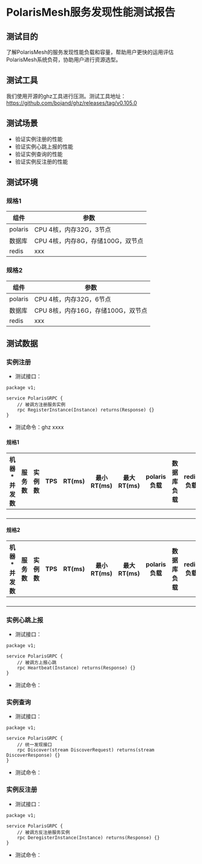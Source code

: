 # PolarisMesh服务发现性能测试报告

## 测试目的

了解PolarisMesh的服务发现性能负载和容量，帮助用户更快的运用评估PolarisMesh系统负荷，协助用户进行资源选型。

## 测试工具

我们使用开源的ghz工具进行压测。测试工具地址：https://github.com/bojand/ghz/releases/tag/v0.105.0

## 测试场景

- 验证实例注册的性能
- 验证实例心跳上报的性能
- 验证实例查询的性能
- 验证实例反注册的性能

 ## 测试环境

### 规格1

| 组件    | 参数                              |
| ------- | --------------------------------- |
| polaris | CPU 4核，内存32G，3节点           |
| 数据库  | CPU 4核，内存8G，存储100G，双节点 |
| redis   | xxx                               |

### 规格2

| 组件    | 参数                              |
| ------- | --------------------------------- |
| polaris | CPU 4核，内存32G，6节点           |
| 数据库  | CPU 8核，内存16G，存储100G，双节点 |
| redis   | xxx                               |

## 测试数据

### 实例注册

- 测试接口：
``````
package v1;

service PolarisGRPC {
	// 被调方注册服务实例
	rpc RegisterInstance(Instance) returns(Response) {}
}
``````
- 测试命令：ghz xxxx

#### 规格1

| 机器*并发数 | 服务数 | 实例数 | TPS  | RT(ms) | 最小RT(ms) | 最大RT(ms) | polaris负载 | 数据库负载 | redis负载 |
| ----------- | ------ | ------ | ---- | ------ | ---------- | ---------- | ----------- | ---------- | --------- |
|             |        |        |      |        |            |            |             |            |           |
|             |        |        |      |        |            |            |             |            |           |
|             |        |        |      |        |            |            |             |            |           |
|             |        |        |      |        |            |            |             |            |           |

#### 规格2

| 机器*并发数 | 服务数 | 实例数 | TPS  | RT(ms) | 最小RT(ms) | 最大RT(ms) | polaris负载 | 数据库负载 | redis负载 |
| ----------- | ------ | ------ | ---- | ------ | ---------- | ---------- | ----------- | ---------- | --------- |
|             |        |        |      |        |            |            |             |            |           |
|             |        |        |      |        |            |            |             |            |           |
|             |        |        |      |        |            |            |             |            |           |
|             |        |        |      |        |            |            |             |            |           |

### 实例心跳上报

- 测试接口：
``````
package v1;

service PolarisGRPC {
	// 被调方上报心跳
	rpc Heartbeat(Instance) returns(Response) {}
}
``````

- 测试命令：



### 实例查询

- 测试接口：
``````
package v1;

service PolarisGRPC {
    // 统一发现接口
	rpc Discover(stream DiscoverRequest) returns(stream DiscoverResponse) {}
}
``````
- 测试命令：



### 实例反注册

- 测试接口：
``````
package v1;

service PolarisGRPC {
	// 被调方反注册服务实例
    rpc DeregisterInstance(Instance) returns(Response) {}
}
``````

- 测试命令：



 
